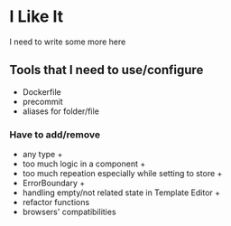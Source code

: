 # I Like It

I need to write some more here

## Tools that I need to use/configure

- Dockerfile
- precommit
- aliases for folder/file

### Have to add/remove

- any type +
- too much logic in a component +
- too much repeation especially while setting to store +
- ErrorBoundary +
- handling empty/not related state in Template Editor +
- refactor functions
- browsers' compatibilities
